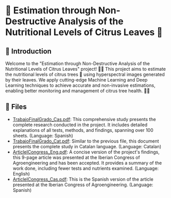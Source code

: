 <!DOCTYPE html>
<html>


<body>
  <h1>🌳 Estimation through Non-Destructive Analysis of the Nutritional Levels of Citrus Leaves 🍊</h1>

  <h2>📝 Introduction</h2>
  <p>
    Welcome to the "Estimation through Non-Destructive Analysis of the Nutritional Levels of Citrus Leaves" project!
    🌿🔬 This project aims to estimate the nutritional levels of citrus trees 🌳 using hyperspectral images generated by
    their leaves. We apply cutting-edge Machine Learning and Deep Learning techniques to achieve accurate and
    non-invasive estimations, enabling better monitoring and management of citrus tree health. 🍃🌱
  </p>

  <h2>📂 Files</h2>
  <ul>
    <li><a href="TrabajoFinalGrado_Cas.pdf">TrabajoFinalGrado_Cas.pdf</a>: This comprehensive study presents the complete
      research conducted in the project. It includes detailed explanations of all tests, methods, and findings, spanning
      over 100 sheets. (Language: Spanish)</li>
    <li><a href="TrabajoFinalGrado_Cat.pdf">TrabajoFinalGrado_Cat.pdf</a>: Similar to the previous file, this document
      presents the complete study in Catalan language. (Language: Catalan)</li>
    <li><a href="ArticleICongress_Eng.pdf">ArticleICongress_Eng.pdf</a>: A concise version of the project's findings,
      this 9-page article was presented at the Iberian Congress of Agroengineering and has been accepted. It provides a
      summary of the work done, including fewer tests and nutrients examined. (Language: English)</li>
    <li><a href="ArticleICongress_Cas.pdf">ArticleICongress_Cas.pdf</a>: This is the Spanish version of the article
      presented at the Iberian Congress of Agroengineering. (Language: Spanish)</li>
  </ul>
</body>

</html>
